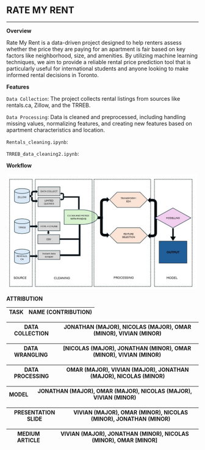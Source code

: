 **<h1 style="font-size: 24px;">RATE MY RENT</h1>**<hr>

**Overview**

Rate My Rent is a data-driven project designed to help renters assess whether the price they are paying for an apartment is fair based on key factors like neighborhood, size, and amenities. By utilizing machine learning techniques, we aim to provide a reliable rental price prediction tool that is particularly useful for international students and anyone looking to make informed rental decisions in Toronto.

**Features**

`Data Collection`: The project collects rental listings from sources like rentals.ca, Zillow, and the TRREB.

`Data Processing`: Data is cleaned and preprocessed, including handling missing values, normalizing features, and creating new features based on apartment characteristics and location.

`Rentals_cleaning.ipynb`: 

`TRREB_data_cleaning2.ipynb`: 

**Workflow**

 <img src="https://github.com/Positiveproton9/CME538projectTeam10/blob/main/Rent%20Data/pipeline.jpg" alt="Overview of Rate my rent project's pipeline" width="500">
 
 **ATTRIBUTION**
 
 |**TASK** | **NAME (CONTRIBUTION)**|
 |----------|-----------------------|
 
 | DATA COLLECTION | JONATHAN (MAJOR), NICOLAS (MAJOR), OMAR (MINOR), VIVIAN (MINOR) |
 |----------|-----------------------|
 
 | DATA WRANGLING | [NICOLAS (MAJOR), JONATHAN (MINOR), OMAR (MINOR), VIVIAN (MINOR) |
 |-----------------|------------------------|

| DATA PROCESSING | OMAR (MAJOR), VIVIAN (MAJOR), JONATHAN (MAJOR), NICOLAS (MINOR) |
 |-----------------|------------------------|
 
 | MODEL | JONATHAN (MAJOR), OMAR (MAJOR), NICOLAS (MAJOR), VIVIAN (MINOR) |
 |-----------------|------------------------|
 
 | PRESENTATION SLIDE | VIVIAN (MAJOR), OMAR (MINOR), NICOLAS (MINOR), JONATHAN (MINOR) |
 |---------------|------------------|

 | MEDIUM ARTICLE | VIVIAN (MAJOR), JONATHAN (MINOR), NICOLAS (MINOR), OMAR [MINOR] |
 |---------------|------------------|
 
 
 
